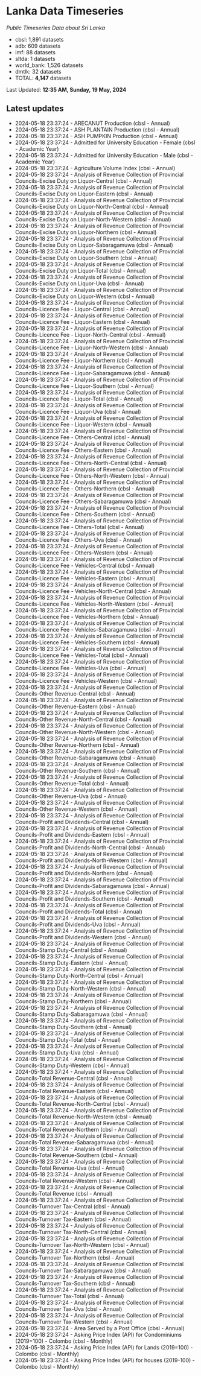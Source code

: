 # Lanka Data Timeseries
*Public Timeseries Data about Sri Lanka*

* cbsl: 1,891 datasets
* adb: 609 datasets
* imf: 88 datasets
* sltda: 1 datasets
* world_bank: 1,526 datasets
* dmtlk: 32 datasets
* TOTAL: **4,147** datasets

Last Updated: **12:35 AM, Sunday, 19 May, 2024**

## Latest updates

* 2024-05-18 23:37:24 - ARECANUT Production (cbsl - Annual)
* 2024-05-18 23:37:24 - ASH PLANTAIN Production (cbsl - Annual)
* 2024-05-18 23:37:24 - ASH PUMPKIN Production (cbsl - Annual)
* 2024-05-18 23:37:24 - Admitted for University Education - Female (cbsl - Academic Year)
* 2024-05-18 23:37:24 - Admitted for University Education - Male (cbsl - Academic Year)
* 2024-05-18 23:37:24 - Agriculture Volume Index (cbsl - Annual)
* 2024-05-18 23:37:24 - Analysis of Revenue Collection of Provincial Councils-Excise Duty on Liquor-Central (cbsl - Annual)
* 2024-05-18 23:37:24 - Analysis of Revenue Collection of Provincial Councils-Excise Duty on Liquor-Eastern (cbsl - Annual)
* 2024-05-18 23:37:24 - Analysis of Revenue Collection of Provincial Councils-Excise Duty on Liquor-North-Central (cbsl - Annual)
* 2024-05-18 23:37:24 - Analysis of Revenue Collection of Provincial Councils-Excise Duty on Liquor-North-Western (cbsl - Annual)
* 2024-05-18 23:37:24 - Analysis of Revenue Collection of Provincial Councils-Excise Duty on Liquor-Northern (cbsl - Annual)
* 2024-05-18 23:37:24 - Analysis of Revenue Collection of Provincial Councils-Excise Duty on Liquor-Sabaragamuwa (cbsl - Annual)
* 2024-05-18 23:37:24 - Analysis of Revenue Collection of Provincial Councils-Excise Duty on Liquor-Southern (cbsl - Annual)
* 2024-05-18 23:37:24 - Analysis of Revenue Collection of Provincial Councils-Excise Duty on Liquor-Total (cbsl - Annual)
* 2024-05-18 23:37:24 - Analysis of Revenue Collection of Provincial Councils-Excise Duty on Liquor-Uva (cbsl - Annual)
* 2024-05-18 23:37:24 - Analysis of Revenue Collection of Provincial Councils-Excise Duty on Liquor-Western (cbsl - Annual)
* 2024-05-18 23:37:24 - Analysis of Revenue Collection of Provincial Councils-Licence Fee - Liquor-Central (cbsl - Annual)
* 2024-05-18 23:37:24 - Analysis of Revenue Collection of Provincial Councils-Licence Fee - Liquor-Eastern (cbsl - Annual)
* 2024-05-18 23:37:24 - Analysis of Revenue Collection of Provincial Councils-Licence Fee - Liquor-North-Central (cbsl - Annual)
* 2024-05-18 23:37:24 - Analysis of Revenue Collection of Provincial Councils-Licence Fee - Liquor-North-Western (cbsl - Annual)
* 2024-05-18 23:37:24 - Analysis of Revenue Collection of Provincial Councils-Licence Fee - Liquor-Northern (cbsl - Annual)
* 2024-05-18 23:37:24 - Analysis of Revenue Collection of Provincial Councils-Licence Fee - Liquor-Sabaragamuwa (cbsl - Annual)
* 2024-05-18 23:37:24 - Analysis of Revenue Collection of Provincial Councils-Licence Fee - Liquor-Southern (cbsl - Annual)
* 2024-05-18 23:37:24 - Analysis of Revenue Collection of Provincial Councils-Licence Fee - Liquor-Total (cbsl - Annual)
* 2024-05-18 23:37:24 - Analysis of Revenue Collection of Provincial Councils-Licence Fee - Liquor-Uva (cbsl - Annual)
* 2024-05-18 23:37:24 - Analysis of Revenue Collection of Provincial Councils-Licence Fee - Liquor-Western (cbsl - Annual)
* 2024-05-18 23:37:24 - Analysis of Revenue Collection of Provincial Councils-Licence Fee - Others-Central (cbsl - Annual)
* 2024-05-18 23:37:24 - Analysis of Revenue Collection of Provincial Councils-Licence Fee - Others-Eastern (cbsl - Annual)
* 2024-05-18 23:37:24 - Analysis of Revenue Collection of Provincial Councils-Licence Fee - Others-North-Central (cbsl - Annual)
* 2024-05-18 23:37:24 - Analysis of Revenue Collection of Provincial Councils-Licence Fee - Others-North-Western (cbsl - Annual)
* 2024-05-18 23:37:24 - Analysis of Revenue Collection of Provincial Councils-Licence Fee - Others-Northern (cbsl - Annual)
* 2024-05-18 23:37:24 - Analysis of Revenue Collection of Provincial Councils-Licence Fee - Others-Sabaragamuwa (cbsl - Annual)
* 2024-05-18 23:37:24 - Analysis of Revenue Collection of Provincial Councils-Licence Fee - Others-Southern (cbsl - Annual)
* 2024-05-18 23:37:24 - Analysis of Revenue Collection of Provincial Councils-Licence Fee - Others-Total (cbsl - Annual)
* 2024-05-18 23:37:24 - Analysis of Revenue Collection of Provincial Councils-Licence Fee - Others-Uva (cbsl - Annual)
* 2024-05-18 23:37:24 - Analysis of Revenue Collection of Provincial Councils-Licence Fee - Others-Western (cbsl - Annual)
* 2024-05-18 23:37:24 - Analysis of Revenue Collection of Provincial Councils-Licence Fee - Vehicles-Central (cbsl - Annual)
* 2024-05-18 23:37:24 - Analysis of Revenue Collection of Provincial Councils-Licence Fee - Vehicles-Eastern (cbsl - Annual)
* 2024-05-18 23:37:24 - Analysis of Revenue Collection of Provincial Councils-Licence Fee - Vehicles-North-Central (cbsl - Annual)
* 2024-05-18 23:37:24 - Analysis of Revenue Collection of Provincial Councils-Licence Fee - Vehicles-North-Western (cbsl - Annual)
* 2024-05-18 23:37:24 - Analysis of Revenue Collection of Provincial Councils-Licence Fee - Vehicles-Northern (cbsl - Annual)
* 2024-05-18 23:37:24 - Analysis of Revenue Collection of Provincial Councils-Licence Fee - Vehicles-Sabaragamuwa (cbsl - Annual)
* 2024-05-18 23:37:24 - Analysis of Revenue Collection of Provincial Councils-Licence Fee - Vehicles-Southern (cbsl - Annual)
* 2024-05-18 23:37:24 - Analysis of Revenue Collection of Provincial Councils-Licence Fee - Vehicles-Total (cbsl - Annual)
* 2024-05-18 23:37:24 - Analysis of Revenue Collection of Provincial Councils-Licence Fee - Vehicles-Uva (cbsl - Annual)
* 2024-05-18 23:37:24 - Analysis of Revenue Collection of Provincial Councils-Licence Fee - Vehicles-Western (cbsl - Annual)
* 2024-05-18 23:37:24 - Analysis of Revenue Collection of Provincial Councils-Other Revenue-Central (cbsl - Annual)
* 2024-05-18 23:37:24 - Analysis of Revenue Collection of Provincial Councils-Other Revenue-Eastern (cbsl - Annual)
* 2024-05-18 23:37:24 - Analysis of Revenue Collection of Provincial Councils-Other Revenue-North-Central (cbsl - Annual)
* 2024-05-18 23:37:24 - Analysis of Revenue Collection of Provincial Councils-Other Revenue-North-Western (cbsl - Annual)
* 2024-05-18 23:37:24 - Analysis of Revenue Collection of Provincial Councils-Other Revenue-Northern (cbsl - Annual)
* 2024-05-18 23:37:24 - Analysis of Revenue Collection of Provincial Councils-Other Revenue-Sabaragamuwa (cbsl - Annual)
* 2024-05-18 23:37:24 - Analysis of Revenue Collection of Provincial Councils-Other Revenue-Southern (cbsl - Annual)
* 2024-05-18 23:37:24 - Analysis of Revenue Collection of Provincial Councils-Other Revenue-Total (cbsl - Annual)
* 2024-05-18 23:37:24 - Analysis of Revenue Collection of Provincial Councils-Other Revenue-Uva (cbsl - Annual)
* 2024-05-18 23:37:24 - Analysis of Revenue Collection of Provincial Councils-Other Revenue-Western (cbsl - Annual)
* 2024-05-18 23:37:24 - Analysis of Revenue Collection of Provincial Councils-Profit and Dividends-Central (cbsl - Annual)
* 2024-05-18 23:37:24 - Analysis of Revenue Collection of Provincial Councils-Profit and Dividends-Eastern (cbsl - Annual)
* 2024-05-18 23:37:24 - Analysis of Revenue Collection of Provincial Councils-Profit and Dividends-North-Central (cbsl - Annual)
* 2024-05-18 23:37:24 - Analysis of Revenue Collection of Provincial Councils-Profit and Dividends-North-Western (cbsl - Annual)
* 2024-05-18 23:37:24 - Analysis of Revenue Collection of Provincial Councils-Profit and Dividends-Northern (cbsl - Annual)
* 2024-05-18 23:37:24 - Analysis of Revenue Collection of Provincial Councils-Profit and Dividends-Sabaragamuwa (cbsl - Annual)
* 2024-05-18 23:37:24 - Analysis of Revenue Collection of Provincial Councils-Profit and Dividends-Southern (cbsl - Annual)
* 2024-05-18 23:37:24 - Analysis of Revenue Collection of Provincial Councils-Profit and Dividends-Total (cbsl - Annual)
* 2024-05-18 23:37:24 - Analysis of Revenue Collection of Provincial Councils-Profit and Dividends-Uva (cbsl - Annual)
* 2024-05-18 23:37:24 - Analysis of Revenue Collection of Provincial Councils-Profit and Dividends-Western (cbsl - Annual)
* 2024-05-18 23:37:24 - Analysis of Revenue Collection of Provincial Councils-Stamp Duty-Central (cbsl - Annual)
* 2024-05-18 23:37:24 - Analysis of Revenue Collection of Provincial Councils-Stamp Duty-Eastern (cbsl - Annual)
* 2024-05-18 23:37:24 - Analysis of Revenue Collection of Provincial Councils-Stamp Duty-North-Central (cbsl - Annual)
* 2024-05-18 23:37:24 - Analysis of Revenue Collection of Provincial Councils-Stamp Duty-North-Western (cbsl - Annual)
* 2024-05-18 23:37:24 - Analysis of Revenue Collection of Provincial Councils-Stamp Duty-Northern (cbsl - Annual)
* 2024-05-18 23:37:24 - Analysis of Revenue Collection of Provincial Councils-Stamp Duty-Sabaragamuwa (cbsl - Annual)
* 2024-05-18 23:37:24 - Analysis of Revenue Collection of Provincial Councils-Stamp Duty-Southern (cbsl - Annual)
* 2024-05-18 23:37:24 - Analysis of Revenue Collection of Provincial Councils-Stamp Duty-Total (cbsl - Annual)
* 2024-05-18 23:37:24 - Analysis of Revenue Collection of Provincial Councils-Stamp Duty-Uva (cbsl - Annual)
* 2024-05-18 23:37:24 - Analysis of Revenue Collection of Provincial Councils-Stamp Duty-Western (cbsl - Annual)
* 2024-05-18 23:37:24 - Analysis of Revenue Collection of Provincial Councils-Total Revenue-Central (cbsl - Annual)
* 2024-05-18 23:37:24 - Analysis of Revenue Collection of Provincial Councils-Total Revenue-Eastern (cbsl - Annual)
* 2024-05-18 23:37:24 - Analysis of Revenue Collection of Provincial Councils-Total Revenue-North-Central (cbsl - Annual)
* 2024-05-18 23:37:24 - Analysis of Revenue Collection of Provincial Councils-Total Revenue-North-Western (cbsl - Annual)
* 2024-05-18 23:37:24 - Analysis of Revenue Collection of Provincial Councils-Total Revenue-Northern (cbsl - Annual)
* 2024-05-18 23:37:24 - Analysis of Revenue Collection of Provincial Councils-Total Revenue-Sabaragamuwa (cbsl - Annual)
* 2024-05-18 23:37:24 - Analysis of Revenue Collection of Provincial Councils-Total Revenue-Southern (cbsl - Annual)
* 2024-05-18 23:37:24 - Analysis of Revenue Collection of Provincial Councils-Total Revenue-Uva (cbsl - Annual)
* 2024-05-18 23:37:24 - Analysis of Revenue Collection of Provincial Councils-Total Revenue-Western (cbsl - Annual)
* 2024-05-18 23:37:24 - Analysis of Revenue Collection of Provincial Councils-Total Revenue (cbsl - Annual)
* 2024-05-18 23:37:24 - Analysis of Revenue Collection of Provincial Councils-Turnover Tax-Central (cbsl - Annual)
* 2024-05-18 23:37:24 - Analysis of Revenue Collection of Provincial Councils-Turnover Tax-Eastern (cbsl - Annual)
* 2024-05-18 23:37:24 - Analysis of Revenue Collection of Provincial Councils-Turnover Tax-North-Central (cbsl - Annual)
* 2024-05-18 23:37:24 - Analysis of Revenue Collection of Provincial Councils-Turnover Tax-North-Western (cbsl - Annual)
* 2024-05-18 23:37:24 - Analysis of Revenue Collection of Provincial Councils-Turnover Tax-Northern (cbsl - Annual)
* 2024-05-18 23:37:24 - Analysis of Revenue Collection of Provincial Councils-Turnover Tax-Sabaragamuwa (cbsl - Annual)
* 2024-05-18 23:37:24 - Analysis of Revenue Collection of Provincial Councils-Turnover Tax-Southern (cbsl - Annual)
* 2024-05-18 23:37:24 - Analysis of Revenue Collection of Provincial Councils-Turnover Tax-Total (cbsl - Annual)
* 2024-05-18 23:37:24 - Analysis of Revenue Collection of Provincial Councils-Turnover Tax-Uva (cbsl - Annual)
* 2024-05-18 23:37:24 - Analysis of Revenue Collection of Provincial Councils-Turnover Tax-Western (cbsl - Annual)
* 2024-05-18 23:37:24 - Area Served by a Post Office (cbsl - Annual)
* 2024-05-18 23:37:24 - Asking Price Index (API) for Condominiums (2019=100) - Colombo (cbsl - Monthly)
* 2024-05-18 23:37:24 - Asking Price Index (API) for Lands (2019=100) - Colombo (cbsl - Monthly)
* 2024-05-18 23:37:24 - Asking Price Index (API) for houses (2019-100) - Colombo (cbsl - Monthly)